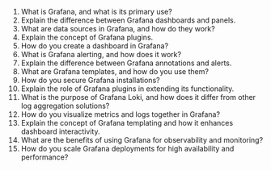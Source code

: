 
1. What is Grafana, and what is its primary use?
2. Explain the difference between Grafana dashboards and panels.
3. What are data sources in Grafana, and how do they work?
4. Explain the concept of Grafana plugins.
5. How do you create a dashboard in Grafana?
6. What is Grafana alerting, and how does it work?
7. Explain the difference between Grafana annotations and alerts.
8. What are Grafana templates, and how do you use them?
9. How do you secure Grafana installations?
10. Explain the role of Grafana plugins in extending its functionality.
11. What is the purpose of Grafana Loki, and how does it differ from other log aggregation solutions?
12. How do you visualize metrics and logs together in Grafana?
13. Explain the concept of Grafana templating and how it enhances dashboard interactivity.
14. What are the benefits of using Grafana for observability and monitoring?
15. How do you scale Grafana deployments for high availability and performance?